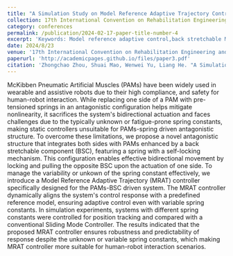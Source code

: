 ```yaml
---
title: "A Simulation Study on Model Reference Adaptive Trajectory Controller for Back Stretchable McKibben Pneumatic Artificial Muscles"
collection: 17th International Convention on Rehabilitation Engineering and Assistive Technology (i-CREATe)
category: conferences
permalink: /publication/2024-02-17-paper-title-number-4
excerpt: 'Keywords: Model reference adaptive control,back stretchable McKibben Pneumatic Artificial Muscles'
date: 2024/8/23
venue: '17th International Convention on Rehabilitation Engineering and Assistive Technology (i-CREATe)'
paperurl: 'http://academicpages.github.io/files/paper3.pdf'
citation: 'Zhongchao Zhou, Shuai Mao, Wenwei Yu, Liang He. "A Simulation Study on Model Reference Adaptive Trajectory Controller for Back Stretchable McKibben Pneumatic Artificial Muscles." 2024 17th International Convention on Rehabilitation Engineering and Assistive Technology (i-CREATe). IEEE, 2024.'
---
```


McKibben Pneumatic Artificial Muscles (PAMs) have been widely used in wearable and assistive robots due to their high compliance, and safety for human-robot interaction. While replacing one side of a PAM with pre-tensioned springs in an antagonistic configuration helps mitigate nonlinearity, it sacrifices the system's bidirectional actuation and faces challenges due to the typically unknown or fatigue-prone spring constants, making static controllers unsuitable for PAMs-spring driven antagonistic structure. To overcome these limitations, we propose a novel antagonistic structure that integrates both sides with PAMs enhanced by a back stretchable component (BSC), featuring a spring with a self-locking mechanism. This configuration enables effective bidirectional movement by locking and pulling the opposite BSC upon the actuation of one side. To manage the variability or unkown of the spring constant effectively, we introduce a Model Reference Adaptive Trajectory (MRAT) controller specifically designed for the PAMs-BSC driven system. The MRAT controller dynamically aligns the system's control response with a predefined reference model, ensuring adaptive control even with variable spring constants. In simulation experiments, systems with different spring constants were controlled for position tracking and compared with a conventional Sliding Mode Controller. The results indicated that the proposed MRAT controller ensures robustness and predictability of response despite the unknown or variable spring constants, which making MRAT controller more suitable for human-robot interaction scenarios.
